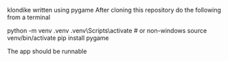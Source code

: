 klondike written using pygame
After cloning this repository do the following from a terminal

python -m venv .venv
.venv\\Scripts\\activate  # or non-windows source venv/bin/activate
pip install pygame


The app should be runnable
